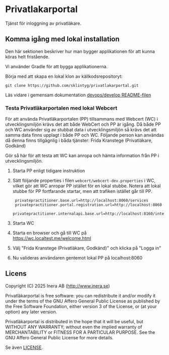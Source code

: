 # Privatlakarportal

Tjänst för inloggning av privatläkare.

## Komma igång med lokal installation

Den här sektionen beskriver hur man bygger applikationen för att kunna köras helt fristående.

Vi använder Gradle för att bygga applikationerna.

Börja med att skapa en lokal klon av källkodsrepositoryt:

    git clone https://github.com/sklintyg/privatlakarportal.git

Läs vidare i gemensam dokumentation [devops/develop README-filen](https://github.com/sklintyg/devops/tree/release/2021-1/develop/README.md)

### Testa Privatläkarportalen med lokal Webcert

För att använda Privatläkarportalen (PP) tillsammans med Webcert (WC) i utvecklingsmiljön krävs det att både WebCert och PP är igång. Då både PP och WC använder sig av stubbat data i utvecklingsmiljön så krävs det att samma data finns upplagt i både PP och WC. Följande person kan användas då denna finns tillgägnlig i båda tjänster:
	Frida Kranstege (Privatläkare, Godkänd)

Gör så här för att testa att WC kan anropa och hämta information från PP i utvecklingsmiljön.

1. Starta PP enligt tidigare instruktion
2. Sätt följande properties i filen `webcert/webcert-dev.properties` i WC, vilket gör att WC anropar PP istället för en lokal stubbe. Notera att lokal stubbe för PP fortfarande startar, men att trafiken istället går till PP.
   
		privatepractitioner.base.url=http://localhost:8060/services
		privatepractitioner.portal.registration.url=http://localhost:8060
		privatepractitioner.internalapi.base.url=http://localhost:8160/internalapi
    
3. Starta WC
4. Starta en browser och gå till WC på https://wc.localtest.me/welcome.html
5. Välj "Frida Kranstege (Privatläkare, Godkänd)" och klicka på "Logga in"
6. Nu valideras användaren gentemot lokal PP på localhost:8060

## Licens
Copyright (C) 2025 Inera AB (http://www.inera.se)

Privatläkarportal is free software: you can redistribute it and/or modify it under the terms of the GNU Affero General Public License as published by the Free Software Foundation, either version 3 of the License, or (at your option) any later version.

Privatläkarportal is distributed in the hope that it will be useful, but WITHOUT ANY WARRANTY; without even the implied warranty of MERCHANTABILITY or FITNESS FOR A PARTICULAR PURPOSE.  See the GNU Affero General Public License for more details.

Se även [LICENSE](LICENSE). 
